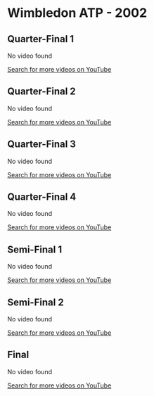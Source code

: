 
# Wimbledon ATP - 2002
    
## Quarter-Final 1
No video found

[Search for more videos on YouTube](https://www.youtube.com/results?search_query=%22wimbledon%22+%22Hewitt%22+%22Schalken%22+%222002%22+%22highlights%22)     

## Quarter-Final 2
No video found

[Search for more videos on YouTube](https://www.youtube.com/results?search_query=%22wimbledon%22+%22Henman%22+%22Sa%22+%222002%22+%22highlights%22)     

## Quarter-Final 3
No video found

[Search for more videos on YouTube](https://www.youtube.com/results?search_query=%22wimbledon%22+%22Malisse%22+%22Krajicek%22+%222002%22+%22highlights%22)     

## Quarter-Final 4
No video found

[Search for more videos on YouTube](https://www.youtube.com/results?search_query=%22wimbledon%22+%22Nalbandian%22+%22Lapentti%22+%222002%22+%22highlights%22)     

## Semi-Final 1
No video found

[Search for more videos on YouTube](https://www.youtube.com/results?search_query=%22wimbledon%22+%22Hewitt%22+%22Henman%22+%222002%22+%22highlights%22)     

## Semi-Final 2
No video found

[Search for more videos on YouTube](https://www.youtube.com/results?search_query=%22wimbledon%22+%22Nalbandian%22+%22Malisse%22+%222002%22+%22highlights%22)     

## Final
No video found

[Search for more videos on YouTube](https://www.youtube.com/results?search_query=%22wimbledon%22+%22Hewitt%22+%22Nalbandian%22+%222002%22+%22highlights%22)     
